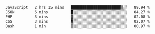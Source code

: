 
<!--START_SECTION:waka-->

```txt
JavaScript   2 hrs 15 mins   ██████████████████████▒░░   89.94 %
JSON         6 mins          █░░░░░░░░░░░░░░░░░░░░░░░░   04.27 %
PHP          3 mins          ▓░░░░░░░░░░░░░░░░░░░░░░░░   02.08 %
CSS          3 mins          ▓░░░░░░░░░░░░░░░░░░░░░░░░   02.07 %
Bash         1 min           ▒░░░░░░░░░░░░░░░░░░░░░░░░   00.97 %
```

<!--END_SECTION:waka-->

